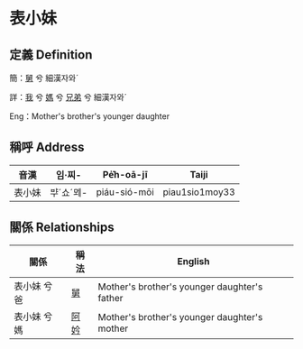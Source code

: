 # 表小妹
## 定義 Definition
簡：[舅](member16.md) 兮 細漢자와ˊ

詳：[我](member1.md) 兮 [媽](member3.md) 兮 [兄弟](member16.md) 兮 細漢자와ˊ

Eng：Mother's brother's younger daughter

## 稱呼 Address

音漢 | 임·찌- | Pe̍͘h-oā-jī | Taiji
--- | --- | --- | --- 
表小妹 | ᄇᆤˊ쇼ˊᄆᆀ- | piáu-sió-mōi | piau1sio1moy33 


## 關係 Relationships

關係 | 稱法 | English
--- | --- | --- 
表小妹 兮 爸 | [舅](member16.md) | Mother's brother's younger daughter's father
表小妹 兮 媽 | [阿妗](member51.md) | Mother's brother's younger daughter's mother
